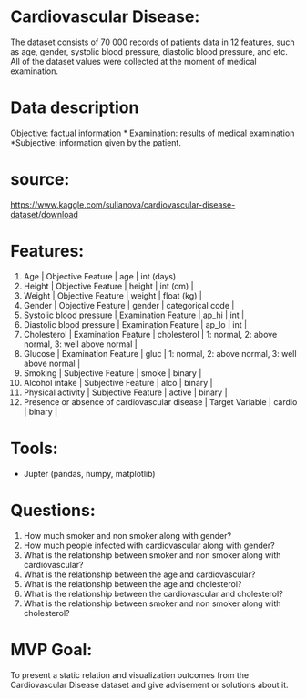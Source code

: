 # Cardiovascular Disease:
The dataset consists of 70 000 records of patients data in 12 features, such as age, gender, systolic blood pressure, diastolic blood pressure, and etc. All of the dataset values were collected at the moment of medical examination.

# Data description
Objective: factual information * Examination: results of medical examination *Subjective: information given by the patient.

# source:
https://www.kaggle.com/sulianova/cardiovascular-disease-dataset/download

# Features:
1.	Age | Objective Feature | age | int (days)
2.	Height | Objective Feature | height | int (cm) |
3.	Weight | Objective Feature | weight | float (kg) |
4.	Gender | Objective Feature | gender | categorical code |
5.	Systolic blood pressure | Examination Feature | ap_hi | int |
6.	Diastolic blood pressure | Examination Feature | ap_lo | int |
7.	Cholesterol | Examination Feature | cholesterol | 1: normal, 2: above normal, 3: well above normal |
8.	Glucose | Examination Feature | gluc | 1: normal, 2: above normal, 3: well above normal |
9.	Smoking | Subjective Feature | smoke | binary |
10.	Alcohol intake | Subjective Feature | alco | binary |
11.	Physical activity | Subjective Feature | active | binary |
12.	Presence or absence of cardiovascular disease | Target Variable | cardio | binary |

# Tools:
- Jupter (pandas, numpy, matplotlib)

# Questions:

1.  How much smoker and non smoker along with gender?
2.  How much people infected with cardiovascular along with gender?
3.  What is the relationship between smoker and non smoker along with cardiovascular?
4.  What is the relationship between the age and cardiovascular?
5.  What is the relationship between the age and cholesterol?
6.  What is the relationship between the cardiovascular and cholesterol?
7.  What is the relationship between smoker and non smoker along with cholesterol?


# MVP Goal:
To present a static relation and visualization outcomes from the Cardiovascular Disease dataset and give advisement or solutions about it.
